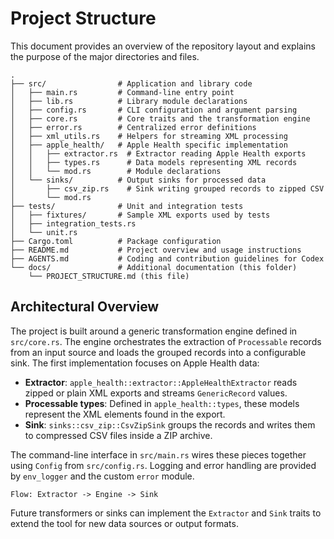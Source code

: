 # Project Structure

This document provides an overview of the repository layout and explains the purpose of the major directories and files.

```text
.
├── src/                # Application and library code
│   ├── main.rs         # Command-line entry point
│   ├── lib.rs          # Library module declarations
│   ├── config.rs       # CLI configuration and argument parsing
│   ├── core.rs         # Core traits and the transformation engine
│   ├── error.rs        # Centralized error definitions
│   ├── xml_utils.rs    # Helpers for streaming XML processing
│   ├── apple_health/   # Apple Health specific implementation
│   │   ├── extractor.rs  # Extractor reading Apple Health exports
│   │   ├── types.rs      # Data models representing XML records
│   │   └── mod.rs        # Module declarations
│   └── sinks/          # Output sinks for processed data
│       ├── csv_zip.rs    # Sink writing grouped records to zipped CSV
│       └── mod.rs
├── tests/              # Unit and integration tests
│   ├── fixtures/       # Sample XML exports used by tests
│   ├── integration_tests.rs
│   └── unit.rs
├── Cargo.toml          # Package configuration
├── README.md           # Project overview and usage instructions
├── AGENTS.md           # Coding and contribution guidelines for Codex
└── docs/               # Additional documentation (this folder)
    └── PROJECT_STRUCTURE.md (this file)
```

## Architectural Overview

The project is built around a generic transformation engine defined in `src/core.rs`. The engine orchestrates the extraction of `Processable` records from an input source and loads the grouped records into a configurable sink. The first implementation focuses on Apple Health data:

- **Extractor**: `apple_health::extractor::AppleHealthExtractor` reads zipped or plain XML exports and streams `GenericRecord` values.
- **Processable types**: Defined in `apple_health::types`, these models represent the XML elements found in the export.
- **Sink**: `sinks::csv_zip::CsvZipSink` groups the records and writes them to compressed CSV files inside a ZIP archive.

The command-line interface in `src/main.rs` wires these pieces together using `Config` from `src/config.rs`. Logging and error handling are provided by `env_logger` and the custom `error` module.

```
Flow: Extractor -> Engine -> Sink
```

Future transformers or sinks can implement the `Extractor` and `Sink` traits to extend the tool for new data sources or output formats.
